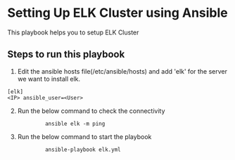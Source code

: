 # Setting Up ELK Cluster using Ansible
This playbook helps you to setup ELK Cluster


## Steps to run this playbook
1. Edit the ansible hosts file(/etc/ansible/hosts) and add 'elk' for the server we want to install elk.

```
[elk]
<IP> ansible_user=<User>
```
2. Run the below command to check the connectivity
```
            ansible elk -m ping
```
3. Run the below command to start the playbook
```
            ansible-playbook elk.yml
```